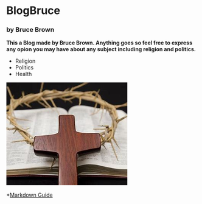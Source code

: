 # BlogBruce
### by Bruce Brown

**This a Blog made by Bruce Brown. Anything goes so feel free to express any opion you may have about any subject including religion and politics.**

+ Religion
+ Politics
+ Health

![alt text](download.jpg)

*[Markdown Guide](https://en.wikipedia.org/wiki/Religion)
